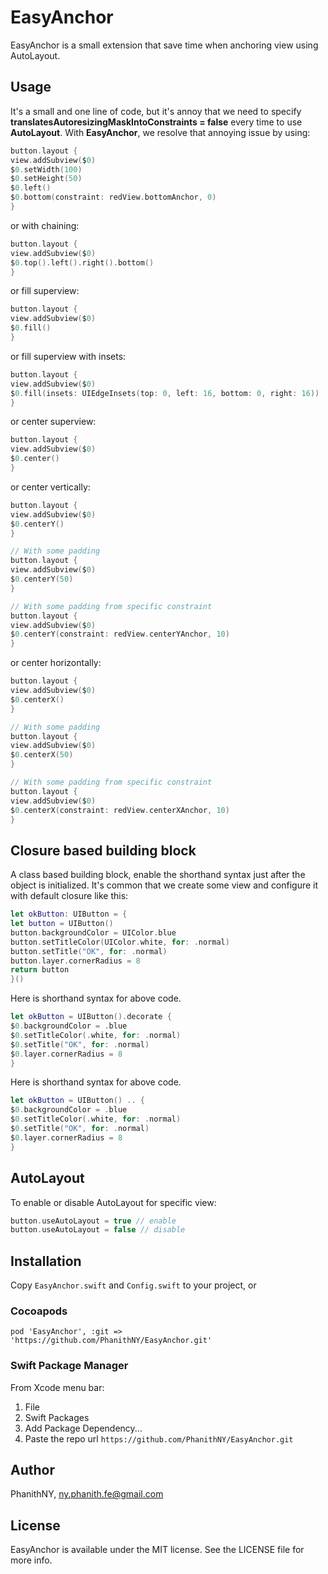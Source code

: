 # EasyAnchor
EasyAnchor is a small extension that save time when anchoring view using AutoLayout.

## Usage
It's a small and one line of code, but it's annoy that we need to specify **translatesAutoresizingMaskIntoConstraints = false** every time to use **AutoLayout**.
With **EasyAnchor**, we resolve that annoying issue by using:
```swift 
button.layout { 
view.addSubview($0)
$0.setWidth(100)
$0.setHeight(50)
$0.left()
$0.bottom(constraint: redView.bottomAnchor, 0)
}
```
or with chaining:
```swift 
button.layout { 
view.addSubview($0)
$0.top().left().right().bottom()
}
```
or fill superview:
```swift 
button.layout { 
view.addSubview($0)
$0.fill()
}
```
or fill superview with insets:
```swift 
button.layout { 
view.addSubview($0)
$0.fill(insets: UIEdgeInsets(top: 0, left: 16, bottom: 0, right: 16))
}
```
or center superview:
```swift 
button.layout { 
view.addSubview($0)
$0.center()
}
```
or center vertically:
```swift 
button.layout { 
view.addSubview($0)
$0.centerY()
}

// With some padding
button.layout { 
view.addSubview($0)
$0.centerY(50)
}

// With some padding from specific constraint
button.layout { 
view.addSubview($0)
$0.centerY(constraint: redView.centerYAnchor, 10)
}
```
or center horizontally:
```swift 
button.layout { 
view.addSubview($0)
$0.centerX()
}

// With some padding
button.layout { 
view.addSubview($0)
$0.centerX(50)
}

// With some padding from specific constraint
button.layout { 
view.addSubview($0)
$0.centerX(constraint: redView.centerXAnchor, 10)
}
```

## Closure based building block
A class based building block, enable the shorthand syntax just after the object is initialized.
It's common that we create some view and configure it with default closure like this:
```swift 
let okButton: UIButton = {
let button = UIButton()
button.backgroundColor = UIColor.blue
button.setTitleColor(UIColor.white, for: .normal)
button.setTitle("OK", for: .normal)
button.layer.cornerRadius = 8
return button
}()
```
Here is shorthand syntax for above code.
```swift 
let okButton = UIButton().decorate { 
$0.backgroundColor = .blue
$0.setTitleColor(.white, for: .normal) 
$0.setTitle("OK", for: .normal)
$0.layer.cornerRadius = 8
}
```
Here is shorthand syntax for above code.
```swift 
let okButton = UIButton() .. { 
$0.backgroundColor = .blue
$0.setTitleColor(.white, for: .normal) 
$0.setTitle("OK", for: .normal)
$0.layer.cornerRadius = 8
}
```

## AutoLayout
To enable or disable AutoLayout for specific view:
```swift 
button.useAutoLayout = true // enable
button.useAutoLayout = false // disable
```

## Installation
Copy `EasyAnchor.swift` and `Config.swift` to your project, or

### Cocoapods
`pod 'EasyAnchor', :git => 'https://github.com/PhanithNY/EasyAnchor.git'` 

### Swift Package Manager
From Xcode menu bar:

1. File
2. Swift Packages
3. Add Package Dependency...
4. Paste the repo url `https://github.com/PhanithNY/EasyAnchor.git`


## Author

PhanithNY, ny.phanith.fe@gmail.com

## License

EasyAnchor is available under the MIT license. See the LICENSE file for more info.
